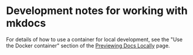 # Development notes for working with mkdocs

For details of how to use a container for local development, see the "Use the Docker container" section of the [Previewing Docs Locally](../../contribute-to-docs/getting-started/previewing-docs-locally.md#option-1-use-the-docker-container) page.

